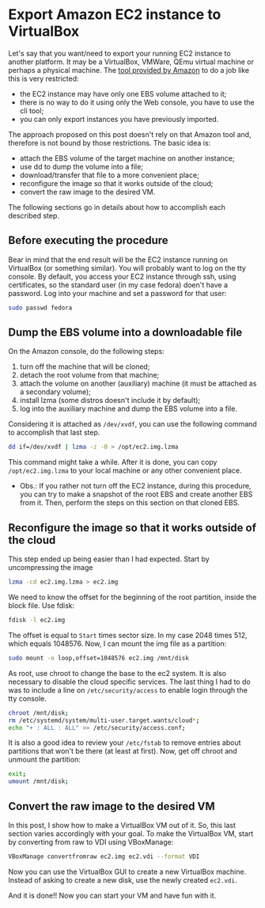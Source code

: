 

# Export Amazon EC2 instance to VirtualBox 

Let's say that you want/need to export your running EC2 instance to another
platform. It may be a VirtualBox, VMWare, QEmu virtual machine or perhaps a
physical machine. The 
[tool provided by Amazon](http://docs.aws.amazon.com/AWSEC2/latest/UserGuide/ExportingEC2Instances.html)
to do a job like this is very restricted:

- the EC2 instance may have only one EBS volume attached to it;
- there is no way to do it using only the Web console, you have to use the cli
tool;
- you can only export instances you have previously imported.

The approach proposed on this post doesn't rely on that Amazon tool and,
therefore is not bound by those restrictions. The basic idea is:

- attach the EBS volume of the target machine on another instance;
- use dd to dump the volume into a file;
- download/transfer that file to a more convenient place;
- reconfigure the image so that it works outside of the cloud;
- convert the raw image to the desired VM.

The following sections go in details about how to accomplish each
described step.

Before executing the procedure
------------------------------

Bear in mind that the end result will be the EC2 instance running on VirtualBox
(or something similar). You will probably want to log on the tty console.
By default, you access your EC2 instance through ssh, using certificates, so
the standard user (in my case fedora) doen't have a password. Log into your
machine and set a password for that user:

```bash
sudo passwd fedora
```

Dump the EBS volume into a downloadable file
--------------------------------------------

On the Amazon console, do the following steps:

1. turn off the machine that will be cloned;
2. detach the root volume from that machine;
3. attach the volume on another (auxiliary) machine (it must be attached as a
secondary volume);
4. install lzma (some distros doesn't include it by default);
5. log into the auxiliary machine and dump the EBS volume into a file.

Considering it is attached as `/dev/xvdf`, you can use the following command
to accomplish that last step.

```bash
dd if=/dev/xvdf | lzma -z -0 > /opt/ec2.img.lzma
```

This command might take a while. After it is done, you can copy
`/opt/ec2.img.lzma` to your local machine or any other convenient place.

* Obs.: If you rather not turn off the EC2 instance, during this procedure,
you can try to make a snapshot of the root EBS and create another EBS from it.
Then, perform the steps on this section on that cloned EBS.


Reconfigure the image so that it works outside of the cloud
-----------------------------------------------------------

This step ended up being easier than I had expected. Start by uncompressing
the image

```bash
lzma -cd ec2.img.lzma > ec2.img
```

We need to know the offset for the beginning of the root partition, inside the
block file. Use fdisk:

```bash
fdisk -l ec2.img
```

The offset is equal to `Start` times sector size. In my case 2048 times 512,
which equals 1048576. Now, I can mount the img file as a partition:


```bash
sudo mount -o loop,offset=1048576 ec2.img /mnt/disk
```

As root, use chroot to change the base to the ec2 system. It is also necessary
to disable the cloud specific services. The last thing I had to do was to
include a line on `/etc/security/access` to enable login through the tty console.

```bash
chroot /mnt/disk;
rm /etc/systemd/system/multi-user.target.wants/cloud*;
echo "+ : ALL : ALL" >> /etc/security/access.conf;
```

It is also a good idea to review your `/etc/fstab` to remove entries about
partitions that won't be there (at least at first). Now, get off chroot and
unmount the partition:

```bash
exit;
umount /mnt/disk;
```

Convert the raw image to the desired VM
---------------------------------------

In this post, I show how to make a VirtualBox VM out of it. So, this last
section varies accordingly with your goal. To make the VirtualBox VM, start
by converting from raw to VDI using VBoxManage:

```bash
VBoxManage convertfromraw ec2.img ec2.vdi --format VDI
```

Now you can use the VirtualBox GUI to create a new VirtualBox machine.
Instead of asking to create a new disk, use the newly created `ec2.vdi`.

And it is done!! Now you can start your VM and have fun with it.
